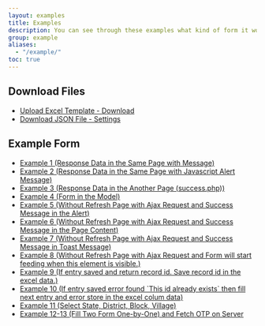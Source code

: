 ```yaml
---
layout: examples
title: Examples
description: You can see through these examples what kind of form it works on.
group: example
aliases:
  - "/example/"
toc: true
---
```


## Download Files

<ul>
  <li><a href="localhost-26-1-2021.xlsx">Upload Excel Template - Download</a></li>
  <li><a href="formfiller.ctechhindi.in.json">Download JSON File - Settings</a></li>
</ul>

## Example Form

<ul>
  <li><a href="example-1.php">Example 1 (Response Data in the Same Page with Message)</a></li>
  <li><a href="example-2.php">Example 2 (Response Data in the Same Page with Javascript Alert Message)</a></li>
  <li><a href="example-3.php">Example 3 (Response Data in the Another Page (success.php))</a></li>
  <li><a href="example-4.php">Example 4 (Form in the Model)</a></li>
  <li><a href="example-5.php">Example 5 (Without Refresh Page with Ajax Request and Success Message in the Alert)</a></li>
  <li><a href="example-6.php">Example 6 (Without Refresh Page with Ajax Request and Success Message in the Page Content)</a></li>
  <li><a href="example-7.php">Example 7 (Without Refresh Page with Ajax Request and Success Message in Toast Message)</a></li>
  <li><a href="example-8.php">Example 8 (Without Refresh Page with Ajax Request and Form will start feeding when this element is visible.)</a></li>
  <li><a href="example-9.php">Example 9 (If entry saved and return record id. Save record id in the excel data.)</a></li>
  <li><a href="example-10.php">Example 10 (If entry saved error found `This id already exists` then fill next entry and error store in the excel colum data)</a></li>
  <li><a href="example-11.php">Example 11 (Select State, District, Block, Village)</a></li>
  <li><a href="example-12.php">Example 12-13 (Fill Two Form One-by-One) and Fetch OTP on Server</a></li>
  <!-- <li><a href="example-12.php">Example 14 ()</a></li> -->
</ul>
